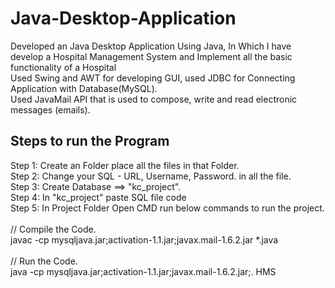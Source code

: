 # Java-Desktop-Application
Developed an Java Desktop Application Using Java, In Which I have develop a Hospital Management System and Implement all the basic functionality of a Hospital <br>	
Used Swing and AWT for developing GUI, used JDBC for Connecting Application with Database(MySQL). <br>
Used JavaMail API that is used to compose, write and read electronic messages (emails). <br>




## Steps to run the Program
Step 1: Create an Folder place all the files in that Folder. <br>
Step 2: Change your SQL - URL, Username, Password. in all the file. <br>
Step 3: Create Database ==> "kc_project". <br>
Step 4: In "kc_project" paste SQL file code <br>
Step 5: In Project Folder Open CMD run below commands to run the project. <br><br>
        // Compile the Code. <br>
        javac -cp mysqljava.jar;activation-1.1.jar;javax.mail-1.6.2.jar *.java <br><br>
        // Run the Code. <br>
        java -cp mysqljava.jar;activation-1.1.jar;javax.mail-1.6.2.jar;. HMS <br>
        


